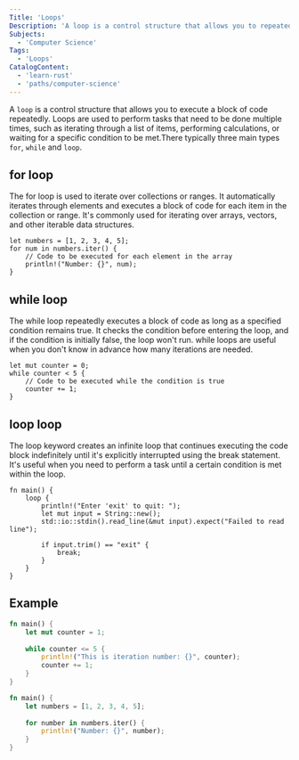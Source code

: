 ```yaml
---
Title: 'Loops'
Description: 'A loop is a control structure that allows you to repeatedly execute a block of code.'
Subjects:
  - 'Computer Science'
Tags:
  - 'Loops'
CatalogContent:
  - 'learn-rust'
  - 'paths/computer-science'
---
```


A `loop` is a control structure that allows you to execute a block of code repeatedly. Loops are used to perform tasks that need to be done multiple times, such as iterating through a list of items, performing calculations, or waiting for a specific condition to be met.There typically three main types `for`, `while` and `loop`.

## for loop 

The for loop is used to iterate over collections or ranges. It automatically iterates through elements and executes a block of code for each item in the collection or range.
It's commonly used for iterating over arrays, vectors, and other iterable data structures.

```pseudo
let numbers = [1, 2, 3, 4, 5];
for num in numbers.iter() {
    // Code to be executed for each element in the array
    println!("Number: {}", num);
}
```

## while loop

The while loop repeatedly executes a block of code as long as a specified condition remains true.
It checks the condition before entering the loop, and if the condition is initially false, the loop won't run.
while loops are useful when you don't know in advance how many iterations are needed.

```pseudo
let mut counter = 0;
while counter < 5 {
    // Code to be executed while the condition is true
    counter += 1;
}
```

## loop loop

The loop keyword creates an infinite loop that continues executing the code block indefinitely until it's explicitly interrupted using the break statement.
It's useful when you need to perform a task until a certain condition is met within the loop.

```pseudo
fn main() {
    loop {
        println!("Enter 'exit' to quit: ");
        let mut input = String::new();
        std::io::stdin().read_line(&mut input).expect("Failed to read line");
        
        if input.trim() == "exit" {
            break;
        }
    }
}
```

## Example 

```rust
fn main() {
    let mut counter = 1;
    
    while counter <= 5 {
        println!("This is iteration number: {}", counter);
        counter += 1;
    }
}
```

```rust
fn main() {
    let numbers = [1, 2, 3, 4, 5];
    
    for number in numbers.iter() {
        println!("Number: {}", number);
    }
}
```

```shell


```
